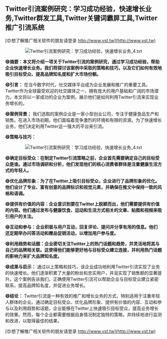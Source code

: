 ## **Twitter引流案例研究：学习成功经验，快速增长业务,Twitter群发工具,Twitter关键词霸屏工具,Twitter推广引流系统**

[😍想了解推广相关软件的朋友请登录 http://www.vst.tw](http://www.vst.tw)

 <center><img src="https://vst.tw/MP4/tuiguang/png/1.png" alt="Twitter引流案例研究：学习成功经验，快速增长业务_4.txt"></center>

**😄摘要：本文将介绍一项关于Twitter引流的案例研究，通过学习成功经验，帮助企业快速增长业务。我们将探讨该案例中采取的策略和技巧，以及它们如何有效地吸引目标受众、提高品牌知名度和扩大市场份额。**

**😄引言：**
在当今数字时代，社交媒体平台成为企业发展和推广的重要工具。Twitter作为全球最受欢迎的社交媒体之一，拥有庞大的用户基础和广阔的市场潜力。本文将以一家成功的企业为案例，展示他们是如何利用Twitter引流来实现业务增长的。

**😄案例背景：**
我们选取的案例企业是一家小型创业公司，专注于健康食品生产和销售。在进入市场初期，他们面临着竞争激烈的环境和有限的资源。为了快速增长业务，他们决定利用Twitter这一强大的平台来引流。

**😄策略与技巧：**

 <center><img src="https://vst.tw/MP4/tuiguang/png/3.png" alt="Twitter引流案例研究：学习成功经验，快速增长业务_4.txt"></center>

**😄确定目标受众：在制定Twitter引流策略之前，企业首先需要确定自己的目标受众是谁。通过市场调研和分析，他们发现他们的核心消费者群体是注重健康生活方式的年轻人。**

**😄优化品牌形象：为了在Twitter上吸引目标受众，企业进行了品牌形象的优化。他们设计了专业、富有创意的品牌标识和视觉元素，并确保在推文中保持一致的风格和语调。**

**😄提供有价值的内容：企业意识到要在Twitter上脱颖而出，他们需要提供有价值的内容。他们通过发布与健康饮食、运动和生活方式相关的文章、贴图和视频来吸引用户的关注。**

**😄互动和参与：企业积极与用户互动，回复评论、提问并分享有用的信息。他们还定期举办问答活动和赠品促销活动，以增加用户参与度。**

**😄利用趋势和话题：企业密切关注Twitter上的热门话题和趋势，并灵活地将其与自己的品牌相关联。这使得他们能够更好地与目标受众建立连接，并利用热门话题的影响力来扩大品牌知名度。**

**😄成果与启示：**
通过以上策略和技巧，该企业成功地利用Twitter引流实现了业务的快速增长。他们逐渐积累了大量的粉丝和忠实用户，并且实现了销售额的显著提升。这个案例告诉我们，正确使用Twitter引流可以帮助企业与目标受众建立紧密联系，提高品牌知名度，并促进业务增长。

**😄结论：**
Twitter引流是一种有效的推广和增长业务的方式，特别适用于注重年轻人群体的企业。通过确定目标受众、优化品牌形象、提供有价值的内容、互动和参与以及利用趋势和话题，企业能够在Twitter上快速吸引目标受众，提高业务增长的效果。然而，每个企业都需要根据自身情况制定独特的策略，并持续地进行监测和改进，以取得最佳的结果。

[😍想了解推广相关软件的朋友请登录 http://www.vst.tw](http://www.vst.tw)



